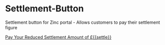 # Settlement-Button
Settlement button for Zinc portal - Allows customers to pay their settlement figure

<div class="button-container">
  <div class="tile">
<a href="/customerportal/payusingsagepay?overrideAmount={{Settle}}&minimumPayment={{Settle}}&maximumPayment={{Settle}}&forcesingle=true"><i class="fas fa-credit-card" aria-hidden="true" ></i><p>Pay Your Reduced Settlement Amount of £{{settle}}</p>
</a></div></div>
